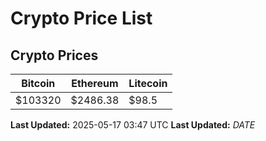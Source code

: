 # Crypto Price List

## Crypto Prices
| Bitcoin | Ethereum | Litecoin |
| ------- | -------- | -------- |
| $103320 | $2486.38 | $98.5 |
**Last Updated:** 2025-05-17 03:47 UTC
**Last Updated:** $DATE$
